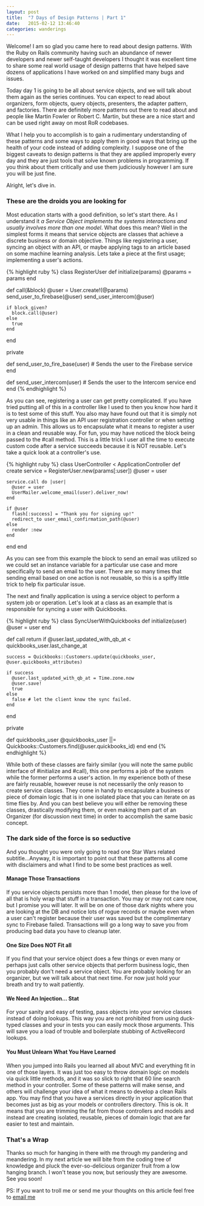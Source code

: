 ```yaml
---
layout: post
title:  "7 Days of Design Patterns | Part 1"
date:   2015-02-12 13:46:40
categories: wanderings
---
```

Welcome! I am so glad you came here to read about design patterns. With the Ruby on Rails community having such
an abundance of newer developers and newer self-taught developers I thought it was excellent time to share some
real world usage of design patterns that have helped save dozens of applications I have worked on and simplified
many bugs and issues.

Today day 1 is going to be all about service objects, and we will talk about them again as the series continues. You
can expect to read about organizers, form objects, query objects, presenters, the adapter pattern, and factories. There
are definitely more patterns out there to read about and people like Martin Fowler or Robert C. Martin, but these are a
nice start and can be used right away on most RoR codebases.

What I help you to accomplish is to gain a rudimentary understanding of these patterns and some ways to apply them in
good ways that bring up the health of your code instead of adding complexity. I suppose one of the biggest caveats to
design patterns is that they are applied improperly every day and they are just tools that solve known problems in programming.
If you think about them critically and use them judiciously however I am sure you will be just fine.

Alright, let's dive in.

### These are the droids you are looking for

Most education starts with a good definition, so let's start there. As I understand it *a Service Object implements the
systems interactions and usually involves more than one model*. What does this mean? Well in the simplest forms it means
that service objects are classes that achieve a discrete business or domain objective. Things like registering a user,
syncing an object with an API, or maybe applying tags to an article based on some machine learning analysis. Lets take a
piece at the first usage; implementing a user's actions.

{% highlight ruby %}
class RegisterUser
  def initialize(params)
    @params = params
  end

  def call(&block)
    @user = User.create!(@params)
    send_user_to_firebase(@user)
    send_user_intercom(@user)

    if block_given?
      block.call(@user)
    else
      true
    end
  end

  private

  def send_user_to_fire_base(user)
    # Sends the user to the Firebase service
  end

  def send_user_intercom(user)
    # Sends the user to the Intercom service
  end
end
{% endhighlight %}

As you can see, registering a user can get pretty complicated. If you have tried putting all of this in a controller like I used
to then you know how hard it is to test some of this stuff. You also may have found out that it is simply not very usable in things
like an API user registration controller or when setting up an admin. This allows us to encapsulate what it means to register a user
in a clean and reusable way. For fun, you may have noticed the block being passed to the #call method. This is a little trick I user
all the time to execute custom code after a service succeeds because it is NOT reusable. Let's take a quick look at a controller's use.

{% highlight ruby %}
class UserController < ApplicationController
  def create
    service = RegisterUser.new(params[:user])
    @user = user

    service.call do |user|
      @user = user
      UserMailer.welcome_email(user).deliver_now!
    end

    if @user
      flash[:success] = "Thank you for signing up!"
      redirect_to user_email_confirmation_path(@user)
    else
      render :new
    end
  end
end

As you can see from this example the block to send an email was utilized so we could set an instance variable for a particular use
case and more specifically to send an email to the user. There are so many times that sending email based on one action is not
reusable, so this is a spiffy little trick to help fix particular issue.

The next and finally application is using a service object to perform a system job or operation. Let's look at a class as an
example that is responsible for syncing a user with Quickbooks.

{% highlight ruby %}
class SyncUserWithQuickbooks
  def initialize(user)
    @user = user
  end

  def call
    return if @user.last_updated_with_qb_at < quickbooks_user.last_change_at

    success = Quickbooks::Customers.update(quickbooks_user, @user.quickbooks_attributes)

    if success
      @user.last_updated_with_qb_at = Time.zone.now
      @user.save!
      true
    else
      false # let the client know the sync failed.
    end
  end

  private

  def quickbooks_user
    @quickbooks_user ||= Quickbooks::Customers.find(@user.quickbooks_id)
  end
end
{% endhighlight %}

While both of these classes are fairly similar (you will note the same public interface of #initialize and #call), this one performs
a job of the system while the former performs a user's action. In my experience both of these are fairly reusable, however reuse is not necessarily the only reason to create service classes. They come in handy to encapsulate a business or piece of domain logic that is in
one isolated place that you can iterate on as time flies by. And you can best believe you will either be removing these classes,
drastically modifying them, or even making them part of an Organizer (for discussion next time) in order to accomplish the same basic
concept.

### The dark side of the force is so seductive
And you thought you were only going to read one Star Wars related subtitle...Anyway, it is important to point out that these patterns
all come with disclaimers and what I find to be some best practices as well.

#### Manage Those Transactions
If you service objects persists more than 1 model, then please for the love of all that is holy wrap that stuff in a transaction. You
may or may not care now, but I promise you will later. It will be on one of those dark nights where you are looking at the DB and notice
lots of rogue records or maybe even when a user can't register because their user was saved but the complimentary sync to Firebase failed.
Transactions will go a long way to save you from producing bad data you have to cleanup later.

#### One Size Does NOT Fit all
If you find that your service object does a few things or even many or perhaps just calls other service objects that perform business
logic, then you probably don't need a service object. You are probably looking for an organizer, but we will talk about that next time. For
now just hold your breath and try to wait patiently.

#### We Need An Injection... Stat
For your sanity and easy of testing, pass objects into your service classes instead of doing lookups. This way you are not prohibited from
using duck-typed classes and your in tests you can easily mock those arguments. This will save you a load of trouble and boilerplate stubbing of ActiveRecord lookups.

#### You Must Unlearn What You Have Learned
When you jumped into Rails you learned all about MVC and everything fit in one of those layers. It was just too easy to throw domain
logic on models via quick little methods, and it was so slick to right that 60 line search method in your controller. Some of these patterns
will make sense, and others will challenge your idea of what it means to develop a clean Rails app. You may find that you have a services
directly in your application that becomes just as big as your models or controllers directory. This is ok. It means that you are trimming
the fat from those controllers and models and instead are creating isolated, reusable, pieces of domain logic that are far easier to test
and maintain.

### That's a Wrap
Thanks so much for hanging in there with me through my pandering and meandering. In my next article we will bite from the coding tree of
knowledge and pluck the ever-so-delicious organizer fruit from a low hanging branch. I won't tease you now, but seriously they are awesome. See you soon!

PS: If you want to troll me or send me your thoughts on this article feel free to [email me](mailto:caseyr.provost@gmail.com)
